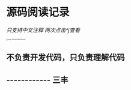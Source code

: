 # 源码阅读记录

*只支持中文注释 两次点击^j查看*

<img src="https://iszhanggc-private-blog.oss-cn-beijing.aliyuncs.com/typora_pic/image-20230306131000447.png" alt="image-20230306131000447" style="zoom:25%;" />

## 不负责开发代码，只负责理解代码

##                                                                                                ------------ 三丰





